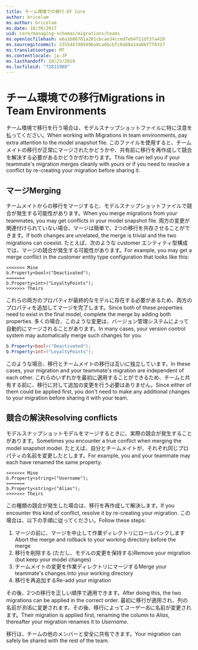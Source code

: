 ```yaml
---
title: チーム環境での移行-EF Core
author: bricelam
ms.author: bricelam
ms.date: 10/30/2017
uid: core/managing-schemas/migrations/teams
ms.openlocfilehash: e6a1b86761a201cbcae34cced7e64f11df37a420
ms.sourcegitcommit: 2355447d89496a8ca6bcbfc0a68a14a0bf7f0327
ms.translationtype: MT
ms.contentlocale: ja-JP
ms.lasthandoff: 10/23/2019
ms.locfileid: "72811988"
---
```

# <a name="migrations-in-team-environments"></a><span data-ttu-id="31548-102">チーム環境での移行</span><span class="sxs-lookup"><span data-stu-id="31548-102">Migrations in Team Environments</span></span>

<span data-ttu-id="31548-103">チーム環境で移行を行う場合は、モデルスナップショットファイルに特に注意を払ってください。</span><span class="sxs-lookup"><span data-stu-id="31548-103">When working with Migrations in team environments, pay extra attention to the model snapshot file.</span></span> <span data-ttu-id="31548-104">このファイルを使用すると、チームメイトの移行が正常にマージされたかどうかや、共有前に移行を再作成して競合を解決する必要があるかどうかがわかります。</span><span class="sxs-lookup"><span data-stu-id="31548-104">This file can tell you if your teammate's migration merges cleanly with yours or if you need to resolve a conflict by re-creating your migration before sharing it.</span></span>

## <a name="merging"></a><span data-ttu-id="31548-105">マージ</span><span class="sxs-lookup"><span data-stu-id="31548-105">Merging</span></span>

<span data-ttu-id="31548-106">チームメイトからの移行をマージすると、モデルスナップショットファイルで競合が発生する可能性があります。</span><span class="sxs-lookup"><span data-stu-id="31548-106">When you merge migrations from your teammates, you may get conflicts in your model snapshot file.</span></span> <span data-ttu-id="31548-107">両方の変更が関連付けられていない場合、マージは簡単で、2つの移行を共存させることができます。</span><span class="sxs-lookup"><span data-stu-id="31548-107">If both changes are unrelated, the merge is trivial and the two migrations can coexist.</span></span> <span data-ttu-id="31548-108">たとえば、次のような customer エンティティ型構成では、マージの競合が発生する可能性があります。</span><span class="sxs-lookup"><span data-stu-id="31548-108">For example, you may get a merge conflict in the customer entity type configuration that looks like this:</span></span>

    <<<<<<< Mine
    b.Property<bool>("Deactivated");
    =======
    b.Property<int>("LoyaltyPoints");
    >>>>>>> Theirs

<span data-ttu-id="31548-109">これらの両方のプロパティが最終的なモデルに存在する必要があるため、両方のプロパティを追加してマージを完了します。</span><span class="sxs-lookup"><span data-stu-id="31548-109">Since both of these properties need to exist in the final model, complete the merge by adding both properties.</span></span> <span data-ttu-id="31548-110">多くの場合、このような変更は、バージョン管理システムによって自動的にマージされることがあります。</span><span class="sxs-lookup"><span data-stu-id="31548-110">In many cases, your version control system may automatically merge such changes for you.</span></span>

``` csharp
b.Property<bool>("Deactivated");
b.Property<int>("LoyaltyPoints");
```

<span data-ttu-id="31548-111">このような場合、移行とチームメイトの移行は互いに独立しています。</span><span class="sxs-lookup"><span data-stu-id="31548-111">In these cases, your migration and your teammate's migration are independent of each other.</span></span> <span data-ttu-id="31548-112">これらのいずれかを最初に適用することができるため、チームと共有する前に、移行に対して追加の変更を行う必要はありません。</span><span class="sxs-lookup"><span data-stu-id="31548-112">Since either of them could be applied first, you don't need to make any additional changes to your migration before sharing it with your team.</span></span>

## <a name="resolving-conflicts"></a><span data-ttu-id="31548-113">競合の解決</span><span class="sxs-lookup"><span data-stu-id="31548-113">Resolving conflicts</span></span>

<span data-ttu-id="31548-114">モデルスナップショットモデルをマージするときに、実際の競合が発生することがあります。</span><span class="sxs-lookup"><span data-stu-id="31548-114">Sometimes you encounter a true conflict when merging the model snapshot model.</span></span> <span data-ttu-id="31548-115">たとえば、自分とチームメイトが、それぞれ同じプロパティの名前を変更したとします。</span><span class="sxs-lookup"><span data-stu-id="31548-115">For example, you and your teammate may each have renamed the same property.</span></span>

    <<<<<<< Mine
    b.Property<string>("Username");
    =======
    b.Property<string>("Alias");
    >>>>>>> Theirs

<span data-ttu-id="31548-116">この種類の競合が発生した場合は、移行を再作成して解決します。</span><span class="sxs-lookup"><span data-stu-id="31548-116">If you encounter this kind of conflict, resolve it by re-creating your migration.</span></span> <span data-ttu-id="31548-117">この場合は、以下の手順に従ってください。</span><span class="sxs-lookup"><span data-stu-id="31548-117">Follow these steps:</span></span>

1. <span data-ttu-id="31548-118">マージの前に、マージを中止して作業ディレクトリにロールバックします</span><span class="sxs-lookup"><span data-stu-id="31548-118">Abort the merge and rollback to your working directory before the merge</span></span>
2. <span data-ttu-id="31548-119">移行を削除する (ただし、モデルの変更を保持する)</span><span class="sxs-lookup"><span data-stu-id="31548-119">Remove your migration (but keep your model changes)</span></span>
3. <span data-ttu-id="31548-120">チームメイトの変更を作業ディレクトリにマージする</span><span class="sxs-lookup"><span data-stu-id="31548-120">Merge your teammate's changes into your working directory</span></span>
4. <span data-ttu-id="31548-121">移行を再追加する</span><span class="sxs-lookup"><span data-stu-id="31548-121">Re-add your migration</span></span>

<span data-ttu-id="31548-122">その後、2つの移行を正しい順序で適用できます。</span><span class="sxs-lookup"><span data-stu-id="31548-122">After doing this, the two migrations can be applied in the correct order.</span></span> <span data-ttu-id="31548-123">最初に移行が適用され、列の名前が*別名*に変更されます。その後、移行によって*ユーザー名*に名前が変更されます。</span><span class="sxs-lookup"><span data-stu-id="31548-123">Their migration is applied first, renaming the column to *Alias*, thereafter your migration renames it to *Username*.</span></span>

<span data-ttu-id="31548-124">移行は、チームの他のメンバーと安全に共有できます。</span><span class="sxs-lookup"><span data-stu-id="31548-124">Your migration can safely be shared with the rest of the team.</span></span>
